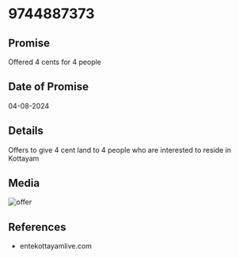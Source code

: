 # 9744887373

## Promise

Offered 4 cents for 4 people

## Date of Promise

04-08-2024

## Details

Offers to give 4 cent land to 4 people who are interested to reside in Kottayam

## Media

![offer](https://web.archive.org/web/20240810053608if_/https://i.pinimg.com/736x/9a/73/29/9a73297065ec358afdb992c42aa60fe2.jpg)

## References

- entekottayamlive.com
